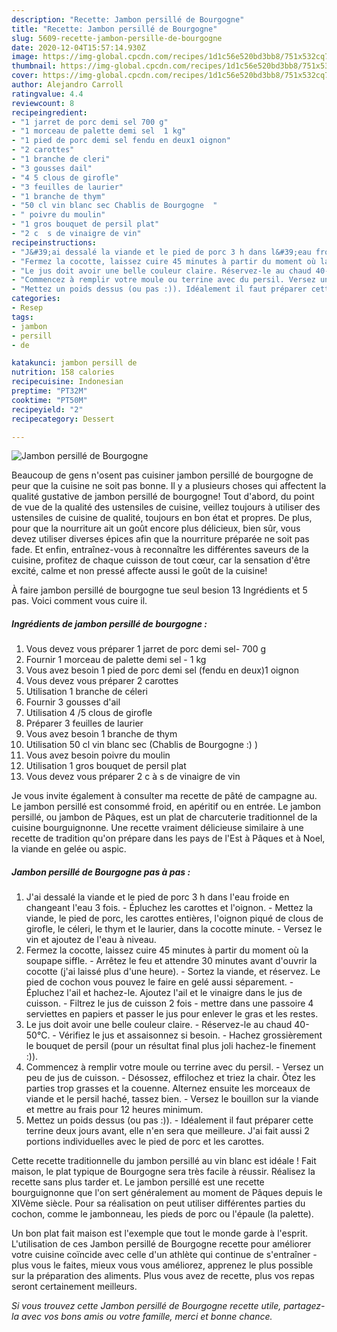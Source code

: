 ```yaml
---
description: "Recette: Jambon persillé de Bourgogne"
title: "Recette: Jambon persillé de Bourgogne"
slug: 5609-recette-jambon-persille-de-bourgogne
date: 2020-12-04T15:57:14.930Z
image: https://img-global.cpcdn.com/recipes/1d1c56e520bd3bb8/751x532cq70/jambon-persille-de-bourgogne-photo-principale-de-la-recette.jpg
thumbnail: https://img-global.cpcdn.com/recipes/1d1c56e520bd3bb8/751x532cq70/jambon-persille-de-bourgogne-photo-principale-de-la-recette.jpg
cover: https://img-global.cpcdn.com/recipes/1d1c56e520bd3bb8/751x532cq70/jambon-persille-de-bourgogne-photo-principale-de-la-recette.jpg
author: Alejandro Carroll
ratingvalue: 4.4
reviewcount: 8
recipeingredient:
- "1 jarret de porc demi sel 700 g"
- "1 morceau de palette demi sel  1 kg"
- "1 pied de porc demi sel fendu en deux1 oignon"
- "2 carottes"
- "1 branche de cleri"
- "3 gousses dail"
- "4 5 clous de girofle"
- "3 feuilles de laurier"
- "1 branche de thym"
- "50 cl vin blanc sec Chablis de Bourgogne  "
- " poivre du moulin"
- "1 gros bouquet de persil plat"
- "2 c  s de vinaigre de vin"
recipeinstructions:
- "J&#39;ai dessalé la viande et le pied de porc 3 h dans l&#39;eau froide en changeant l&#39;eau 3 fois. Épluchez les carottes et l&#39;oignon. Mettez la viande, le pied de porc, les carottes entières, l&#39;oignon piqué de clous de girofle, le céleri, le thym et le laurier, dans la cocotte minute. Versez le vin et ajoutez de l&#39;eau à niveau."
- "Fermez la cocotte, laissez cuire 45 minutes à partir du moment où la soupape siffle.  Arrêtez le feu et attendre 30 minutes avant d&#39;ouvrir la cocotte (j&#39;ai laissé plus d&#39;une heure).  Sortez la viande, et réservez. Le pied de cochon vous pouvez le faire en gelé aussi séparement. Épluchez l&#39;ail et hachez-le. Ajoutez l&#39;ail et le vinaigre dans le jus de cuisson. Filtrez le jus de cuisson 2 fois - mettre dans une passoire 4 serviettes en papiers et passer le jus pour enlever le gras et les restes."
- "Le jus doit avoir une belle couleur claire. Réservez-le au chaud 40-50°C. Vérifiez le jus et assaisonnez si besoin. Hachez grossièrement le bouquet de persil (pour un résultat final plus joli hachez-le finement :))."
- "Commencez à remplir votre moule ou terrine avec du persil. Versez un peu de jus de cuisson. Désossez, effilochez et triez la chair. Ôtez les parties trop grasses et la couenne. Alternez ensuite les morceaux de viande et le persil haché, tassez bien. Versez le bouillon sur la viande et mettre au frais pour 12 heures minimum."
- "Mettez un poids dessus (ou pas :)). Idéalement il faut préparer cette terrine deux jours avant, elle n&#39;en sera que meilleure. J&#39;ai fait aussi 2 portions individuelles avec le pied de porc et les carottes."
categories:
- Resep
tags:
- jambon
- persill
- de

katakunci: jambon persill de 
nutrition: 158 calories
recipecuisine: Indonesian
preptime: "PT32M"
cooktime: "PT50M"
recipeyield: "2"
recipecategory: Dessert

---
```



![Jambon persillé de Bourgogne](https://img-global.cpcdn.com/recipes/1d1c56e520bd3bb8/751x532cq70/jambon-persille-de-bourgogne-photo-principale-de-la-recette.jpg)

Beaucoup de gens n'osent pas cuisiner jambon persillé de bourgogne de peur que la cuisine ne soit pas bonne. Il y a plusieurs choses qui affectent la qualité gustative de jambon persillé de bourgogne! Tout d'abord, du point de vue de la qualité des ustensiles de cuisine, veillez toujours à utiliser des ustensiles de cuisine de qualité, toujours en bon état et propres. De plus, pour que la nourriture ait un goût encore plus délicieux, bien sûr, vous devez utiliser diverses épices afin que la nourriture préparée ne soit pas fade. Et enfin, entraînez-vous à reconnaître les différentes saveurs de la cuisine, profitez de chaque cuisson de tout cœur, car la sensation d'être excité, calme et non pressé affecte aussi le goût de la cuisine!

<!--inarticleads1-->

À faire jambon persillé de bourgogne tue seul besion 13 Ingrédients et 5 pas. Voici comment vous cuire il.

##### Ingrédients de jambon persillé de bourgogne :

1. Vous devez vous préparer 1 jarret de porc demi sel- 700 g
1. Fournir 1 morceau de palette demi sel - 1 kg
1. Vous avez besoin 1 pied de porc demi sel (fendu en deux)1 oignon
1. Vous devez vous préparer 2 carottes
1. Utilisation 1 branche de céleri
1. Fournir 3 gousses d&#39;ail
1. Utilisation 4 /5 clous de girofle
1. Préparer 3 feuilles de laurier
1. Vous avez besoin 1 branche de thym
1. Utilisation 50 cl vin blanc sec (Chablis de Bourgogne :) )
1. Vous avez besoin  poivre du moulin
1. Utilisation 1 gros bouquet de persil plat
1. Vous devez vous préparer 2 c à s de vinaigre de vin


Je vous invite également à consulter ma recette de pâté de campagne au. Le jambon persillé est consommé froid, en apéritif ou en entrée. Le jambon persillé, ou jambon de Pâques, est un plat de charcuterie traditionnel de la cuisine bourguignonne. Une recette vraiment délicieuse similaire à une recette de tradition qu&#39;on prépare dans les pays de l&#39;Est à Pâques et à Noel, la viande en gelée ou aspic. 

<!--inarticleads2-->

##### Jambon persillé de Bourgogne pas à pas :

1. J&#39;ai dessalé la viande et le pied de porc 3 h dans l&#39;eau froide en changeant l&#39;eau 3 fois. - Épluchez les carottes et l&#39;oignon. - Mettez la viande, le pied de porc, les carottes entières, l&#39;oignon piqué de clous de girofle, le céleri, le thym et le laurier, dans la cocotte minute. - Versez le vin et ajoutez de l&#39;eau à niveau.
1. Fermez la cocotte, laissez cuire 45 minutes à partir du moment où la soupape siffle.  - Arrêtez le feu et attendre 30 minutes avant d&#39;ouvrir la cocotte (j&#39;ai laissé plus d&#39;une heure).  - Sortez la viande, et réservez. Le pied de cochon vous pouvez le faire en gelé aussi séparement. - Épluchez l&#39;ail et hachez-le. Ajoutez l&#39;ail et le vinaigre dans le jus de cuisson. - Filtrez le jus de cuisson 2 fois - mettre dans une passoire 4 serviettes en papiers et passer le jus pour enlever le gras et les restes.
1. Le jus doit avoir une belle couleur claire. - Réservez-le au chaud 40-50°C. - Vérifiez le jus et assaisonnez si besoin. - Hachez grossièrement le bouquet de persil (pour un résultat final plus joli hachez-le finement :)).
1. Commencez à remplir votre moule ou terrine avec du persil. - Versez un peu de jus de cuisson. - Désossez, effilochez et triez la chair. Ôtez les parties trop grasses et la couenne. Alternez ensuite les morceaux de viande et le persil haché, tassez bien. - Versez le bouillon sur la viande et mettre au frais pour 12 heures minimum.
1. Mettez un poids dessus (ou pas :)). - Idéalement il faut préparer cette terrine deux jours avant, elle n&#39;en sera que meilleure. J&#39;ai fait aussi 2 portions individuelles avec le pied de porc et les carottes.


Cette recette traditionnelle du jambon persillé au vin blanc est idéale ! Fait maison, le plat typique de Bourgogne sera très facile à réussir. Réalisez la recette sans plus tarder et. Le jambon persillé est une recette bourguignonne que l&#39;on sert généralement au moment de Pâques depuis le XIVème siècle. Pour sa réalisation on peut utiliser différentes parties du cochon, comme le jambonneau, les pieds de porc ou l&#39;épaule (la palette). 

<!--inarticleads1-->

<p>
Un bon plat fait maison est l'exemple que tout le monde garde à l'esprit. L'utilisation de ces Jambon persillé de Bourgogne recette pour améliorer votre cuisine coïncide avec celle d'un athlète qui continue de s'entraîner - plus vous le faites, mieux vous vous améliorez, apprenez le plus possible sur la préparation des aliments. Plus vous avez de recette, plus vos repas seront certainement meilleurs.
</p>

<p>
<i>Si vous trouvez cette Jambon persillé de Bourgogne recette utile, partagez-la avec vos bons amis ou votre famille, merci et bonne chance.</i>
</p>
